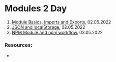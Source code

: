 # Modules 2 Day

1.  [Module Basics, Imports and Exports.]() 02.05.2022
2.  [JSON and localStorage.]() 02.05.2022
3.  [NPM Module and npm workflow.]() 03.05.2022

### Resources:

- []()
